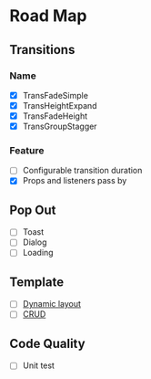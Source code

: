 # Road Map

## Transitions

### Name

- [x] TransFadeSimple
- [x] TransHeightExpand
- [x] TransFadeHeight
- [x] TransGroupStagger

### Feature

- [ ] Configurable transition duration
- [x] Props and listeners pass by

## Pop Out

- [ ] Toast
- [ ] Dialog
- [ ] Loading

## Template

- [ ] [Dynamic layout](https://markus.oberlehner.net/blog/dynamic-vue-layout-components/)
- [ ] [CRUD](https://markus.oberlehner.net/blog/building-renderless-components-to-handle-crud-operations-in-vue/)

## Code Quality

- [ ] Unit test
